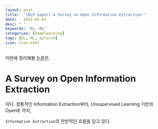 ```yaml
---
layout: post
title:  "[NLP paper] A Survey on Open Information Extraction "
date:   2021-03-01
desc: " "
keywords: "DL, ML"
categories: [Deeplearning]
tags: [DL, ML, pytorch]
icon: icon-html
---
```


이번에 정리해볼 [논문](https://www.aclweb.org/anthology/C18-1326/)은,


# A Survey on Open Information Extraction


이다. 정통적인 Information Extraction부터, Unsupervised Learning 기반의 OpenIE 까지,

 `Information Extraction`의 전반적인 흐름을 담고 있다.
